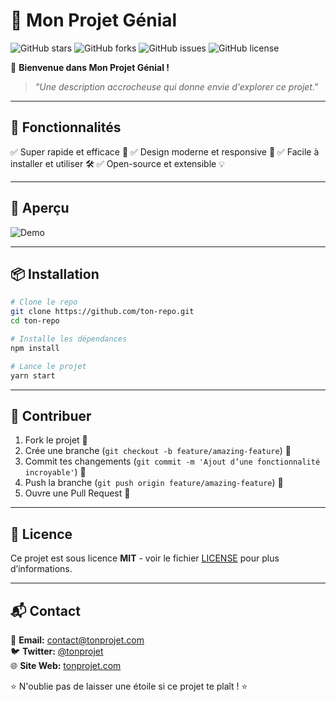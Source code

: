 # 🎉 Mon Projet Génial

![GitHub stars](https://img.shields.io/github/stars/[ton-repo](https://github.com/theo-bggtt/testGi)?style=for-the-badge)
![GitHub forks](https://img.shields.io/github/forks/ton-repo?style=for-the-badge)
![GitHub issues](https://img.shields.io/github/issues/ton-repo?style=for-the-badge)
![GitHub license](https://img.shields.io/github/license/ton-repo?style=for-the-badge)

🚀 **Bienvenue dans Mon Projet Génial !**

> *"Une description accrocheuse qui donne envie d'explorer ce projet."*

---

## 🌟 Fonctionnalités
✅ Super rapide et efficace 🚀
✅ Design moderne et responsive 🎨
✅ Facile à installer et utiliser 🛠️
✅ Open-source et extensible 💡

---

## 📸 Aperçu
![Demo](https://via.placeholder.com/800x400.png?text=Demo+Image)

---

## 📦 Installation
```bash
# Clone le repo
git clone https://github.com/ton-repo.git
cd ton-repo

# Installe les dépendances
npm install

# Lance le projet
yarn start
```

---

## 🤝 Contribuer
1. Fork le projet 🍴
2. Crée une branche (`git checkout -b feature/amazing-feature`) 🌿
3. Commit tes changements (`git commit -m 'Ajout d’une fonctionnalité incroyable'`) 📌
4. Push la branche (`git push origin feature/amazing-feature`) 🚀
5. Ouvre une Pull Request 📢

---

## 📄 Licence
Ce projet est sous licence **MIT** - voir le fichier [LICENSE](LICENSE) pour plus d’informations.

---

## 📬 Contact
💌 **Email:** contact@tonprojet.com  
🐦 **Twitter:** [@tonprojet](https://twitter.com/tonprojet)  
🌐 **Site Web:** [tonprojet.com](https://tonprojet.com)

⭐️ N'oublie pas de laisser une étoile si ce projet te plaît ! ⭐️

